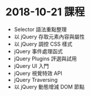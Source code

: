 # 2018-10-21 課程
  - Selector 語法重點整理 
  - 以 jQuery 存取元素內容與屬性 
  - 以 jQuery 調控 CSS 樣式 
  - jQuery 事件處理函式 
  - jQuery Plugins 評選與試用
  - jQuery UI 入門
  - jQuery 視覺特效 API
  - jQuery Traversing
  - 以 jQuery 動態增減 DOM 節點